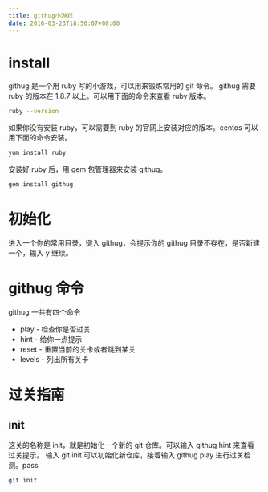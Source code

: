 ```yaml
---
title: githug小游戏
date: 2016-03-23T18:50:07+08:00
---
```


# install

githug 是一个用 ruby 写的小游戏，可以用来锻炼常用的 git 命令。
githug 需要 ruby 的版本在 1.8.7 以上。可以用下面的命令来查看 ruby 版本。

```bash
ruby --version
```

如果你没有安装 ruby，可以需要到 ruby 的官网上安装对应的版本。centos 可以用下面的命令安装。

```bash
yum install ruby
```

安装好 ruby 后，用 gem 包管理器来安装 githug。

```bash
gem install githug
```

# 初始化

进入一个你的常用目录，键入 githug，会提示你的 githug 目录不存在，是否新建一个，输入 y 继续。

# githug 命令

githug 一共有四个命令

- play - 检查你是否过关
- hint - 给你一点提示
- reset - 重置当前的关卡或者跳到某关
- levels - 列出所有关卡

# 过关指南

## init

这关的名称是 init，就是初始化一个新的 git 仓库。可以输入 githug hint 来查看过关提示。
输入 git init 可以初始化新仓库，接着输入 githug play 进行过关检测。pass

```bash
git init
```
